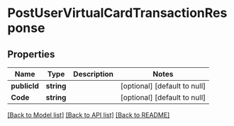 # PostUserVirtualCardTransactionResponse

## Properties
Name | Type | Description | Notes
------------ | ------------- | ------------- | -------------
**publicId** | **string** |  | [optional] [default to null]
**Code** | **string** |  | [optional] [default to null]

[[Back to Model list]](../README.md#documentation-for-models) [[Back to API list]](../README.md#documentation-for-api-endpoints) [[Back to README]](../README.md)


